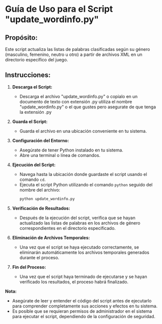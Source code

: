 # Guía de Uso para el Script "update_wordinfo.py"

## Propósito:
Este script actualiza las listas de palabras clasificadas según su género (masculino, femenino, neutro u otro) a partir de archivos XML en un directorio específico del juego.

## Instrucciones:

1. **Descarga el Script:**
   - Descarga el archivo "update_wordinfo.py" o copialo en un documento de texto con extensión .py utiliza el nombre "update_wordinfo.py" o el que gustes pero asegurate de que tenga la extensión .py

2. **Guarda el Script:**
   - Guarda el archivo en una ubicación conveniente en tu sistema.

3. **Configuración del Entorno:**
   - Asegúrate de tener Python instalado en tu sistema.
   - Abre una terminal o línea de comandos.

4. **Ejecución del Script:**
   - Navega hasta la ubicación donde guardaste el script usando el comando `cd`.
   - Ejecuta el script Python utilizando el comando `python` seguido del nombre del archivo:
     ```bash
     python update_wordinfo.py
     ```

5. **Verificación de Resultados:**
   - Después de la ejecución del script, verifica que se hayan actualizado las listas de palabras en los archivos de género correspondientes en el directorio especificado.

6. **Eliminación de Archivos Temporales:**
   - Una vez que el script se haya ejecutado correctamente, se eliminarán automáticamente los archivos temporales generados durante el proceso.

7. **Fin del Proceso:**
   - Una vez que el script haya terminado de ejecutarse y se hayan verificado los resultados, el proceso habrá finalizado.

**Nota:**
- Asegúrate de leer y entender el código del script antes de ejecutarlo para comprender completamente sus acciones y efectos en tu sistema.
- Es posible que se requieran permisos de administrador en el sistema para ejecutar el script, dependiendo de la configuración de seguridad.
